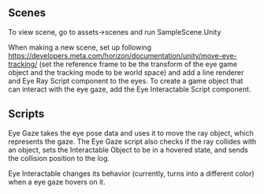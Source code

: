 ## Scenes
To view scene, go to assets->scenes and run SampleScene.Unity

When making a new scene, set up following https://developers.meta.com/horizon/documentation/unity/move-eye-tracking/ (set the reference frame to be the transform of the eye game object and the tracking mode to be world space) and add a line renderer and Eye Ray Script component to the eyes.
To create a game object that can interact with the eye gaze, add the Eye Interactable Script component.

## Scripts
Eye Gaze takes the eye pose data and uses it to move the ray object, which represents the gaze. The Eye Gaze script also checks if the ray collides with an object, sets the Interactable Object to be in a hovered state, and sends the collision position to the log.

Eye Interactable changes its behavior (currently, turns into a different color) when a eye gaze hovers on it.
